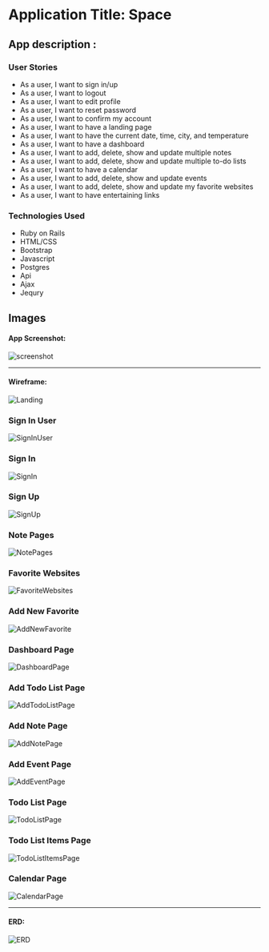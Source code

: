 # Application Title: Space 






## App description :
 





### User Stories

- As a user, I want to sign in/up 
- As a user, I want to logout 
- As a user, I want to edit profile
- As a user, I want to reset password
- As a user, I want to confirm my account
- As a user, I want to have a landing page
- As a user, I want to have the current date, time, city, and temperature 
- As a user, I want to have a dashboard
- As a user, I want to add, delete, show and update multiple notes 
- As a user, I want to add, delete, show and update multiple to-do lists
- As a user, I want to have a calendar
- As a user, I want to add, delete, show and update events
- As a user, I want to add, delete, show and update my favorite websites
- As a user, I want to have entertaining links



### Technologies Used

- Ruby on Rails
- HTML/CSS
- Bootstrap
- Javascript
- Postgres
- Api
- Ajax
- Jequry



## Images

#### App Screenshot:
![screenshot](https://media.idownloadblog.com/wp-content/uploads/2017/07/Select-Instagram-story-to-save-to-iPhone.jpeg)

---

#### Wireframe:
![Landing](images2/LandingPage.png)


### Sign In User
![SignInUser](images2/Signed-inuserLandingpage.png)


### Sign In
![SignIn](images2/SIGNIN.png)


### Sign Up
![SignUp](images2/SIGNUP.png)


### Note Pages
![NotePages](images2/NotesPage.png)

### Favorite Websites
![FavoriteWebsites](images2/FavoriteWebsites.png)


### Add New Favorite 
![AddNewFavorite](images2/AddNewFavorite.png)


### Dashboard Page
![DashboardPage](images2/DashboardPage.png)


### Add Todo List Page
![AddTodoListPage](images2/AddTodoListPage.png)


### Add Note Page
![AddNotePage](images2/AddNotePage.png)


### Add Event Page
![AddEventPage](images2/AddEventPage.png)


### Todo List Page
![TodoListPage](images2/TodoListPage.png)


### Todo List Items Page
![TodoListItemsPage](images2/TodoListItemsPage.png)


### Calendar Page
![CalendarPage](images2/CalendarPage.png)


---

#### ERD:
![ERD](images2/ERD.jpeg)

